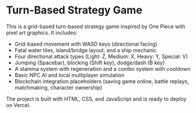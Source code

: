 # Turn-Based Strategy Game

This is a grid-based turn-based strategy game inspired by One Piece with pixel art graphics. It includes:

- Grid-based movement with WASD keys (directional facing)
- Fatal water tiles, island/bridge layout, and a ship mechanic
- Four directional attack types (Light: Z, Medium: X, Heavy: Y, Special: V)
- Jumping (Spacebar), blocking (Shift key), dodge/dash (B key)
- A stamina system with regeneration and a combo system with cooldown
- Basic NPC AI and local multiplayer simulation
- Blockchain integration placeholders (saving game online, battle replays, matchmaking, character ownership)

The project is built with HTML, CSS, and JavaScript and is ready to deploy on Vercel.
